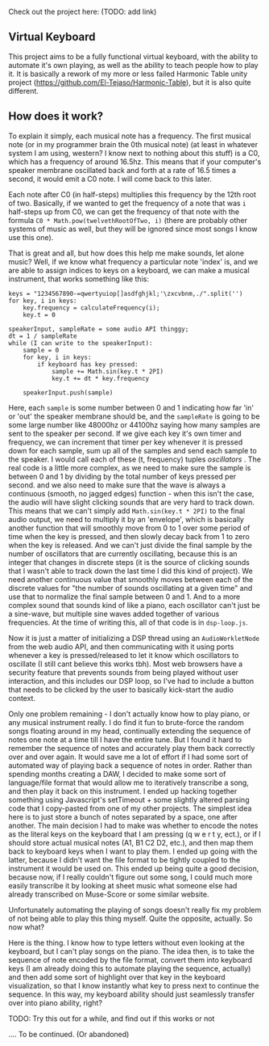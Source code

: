 Check out the project here: (TODO: add link)

## Virtual Keyboard

This project aims to be a fully functional virtual keyboard, with the ability to automate it's own playing, as well as the ability to teach people how to play it. It is basically a rework of my more or less failed Harmonic Table unity project (https://github.com/El-Tejaso/Harmonic-Table), but it is also quite different.

## How does it work?

To explain it simply, each musical note has a frequency. The first musical note (or in my programmer brain the 0th musical note) (at least in whatever system I am using, western? I know next to nothing about this stuff) is a C0, which has a frequency of around 16.5hz. 
This means that if your computer's speaker membrane oscillated back and forth at a rate of 16.5 times a second, it would emit a C0 note. I will come back to this later.

Each note after C0 (in half-steps) multiplies this frequency by the 12th root of two. Basically, if we wanted to get the frequency of a note that was `i` half-steps up from C0, we can get the frequency of that note with the formula `C0 * Math.pow(twelvethRootOfTwo, i)` (there are probably other systems of music as well, but they will be ignored since most songs I know use this one). 

That is great and all, but how does this help me make sounds, let alone music? Well, if we know what frequency a particular note 'index' is, and we are able to assign indices to keys on a keyboard, we can make a musical instrument, that works something like this:
```
keys = "1234567890-=qwertyuiop[]asdfghjkl;'\zxcvbnm,./".split('')
for key, i in keys:
    key.frequency = calculateFrequency(i);
    key.t = 0

speakerInput, sampleRate = some audio API thinggy;
dt = 1 / sampleRate
while (I can write to the speakerInput):
    sample = 0
    for key, i in keys:
        if keyboard has key pressed:
            sample += Math.sin(key.t * 2PI)
            key.t += dt * key.frequency

    speakerInput.push(sample)
```

Here, each `sample` is some number between 0 and 1 indicating how far 'in' or 'out' the speaker membrane should be, and the `sampleRate` is going to be some large number like 48000hz or 44100hz saying how many samples are sent to the speaker per second. If we give each key it's own timer and frequency, we can increment that timer per key whenever it is pressed down for each sample, sum up all of the samples and send each sample to the speaker. I would call each of these (t, frequency) tuples _oscillators_ . The real code is a little more complex, as we need to make sure the sample is between 0 and 1 by dividing by the total number of keys pressed per second. and we also need to make sure that the wave is always a continuous (smooth, no jagged edges) function - when this isn't the case, the audio will have  slight clicking sounds that are very hard to track down. This means that we can't simply add `Math.sin(key.t * 2PI)` to the final audio output, we need to multiply it by an 'envelope', which is basically another function that will smoothly move from 0 to 1 over some period of time when the key is pressed, and then slowly decay back from 1 to zero when the key is released. And we can't just divide the final sample by the number of oscillators that are currently oscillating, because this is an integer that changes in discrete steps (it is the source of clicking sounds that I wasn't able to track down the last time I did this kind of project). We need another continuous value that smoothly moves between each of the discrete values for "the number of sounds oscillating at a given time" and use that to normalize the final sample between 0 and 1. And to a more complex sound that sounds kind of like a piano, each oscillator can't just be a sine-wave, but multiple sine waves added together of various frequencies. At the time of writing this, all of that code is in `dsp-loop.js`.

Now it is just a matter of initializing a DSP thread using an `AudioWorkletNode` from the web audio API, and then communicating with it using ports whenever a key is pressed/released to let it know which oscillators to oscillate (I still cant believe this works tbh).
Most web browsers have a security feature that prevents sounds from being played without user interaction, and this includes our DSP loop, so I've had to include a button that needs to be clicked by the user to basically kick-start the audio context.

Only one problem remaining - I don't actually know how to play piano, or any musical instrument really. I do find it fun to brute-force the random songs floating around in my head, continually extending the sequence of notes one note at a time till I have the entire tune.
But I found it hard to remember the sequence of notes and accurately play them back correctly over and over again.
It would save me a lot of effort if I had some sort of automated way of playing back a sequence of notes in order.
Rather than spending months creating a DAW, I decided to make some sort of language/file format that would allow me to iteratively transcribe a song, and then play it back on this instrument. I ended up hacking  together something using Javascript's setTimeout + some slightly altered parsing code that I copy-pasted from one of my other projects.
The simplest idea here is to just store a bunch of notes separated by a space, one after another.
The main decision I had to make was whether to encode the notes as the literal keys on the keyboard that I am pressing (q w e r t y, ect.), or if I should store actual musical notes (A1, B1 C2 D2, etc.), and then map them back to keyboard keys when I want to play them.
I ended up going with the latter, because I didn't want the file format to be tightly coupled to the instrument it would be used on. 
This ended up being quite a good decision, because now, if I really couldn't figure out some song, I could much more easily transcribe it by looking at sheet music what someone else had already transcribed on Muse-Score or some similar website.

Unfortunately automating the playing of songs doesn't really fix my problem of not being able to play this thing myself.
Quite the opposite, actually. So now what? 

Here is the thing. I know how to type letters without even looking at the keyboard, but I can't play songs on the piano.
The idea then, is to take the sequence of note encoded by the file format, convert them into keyboard keys (I am already doing this to automate playing the sequence, actually) and then add some sort of highlight over that key in the keyboard visualization, so that I know instantly what key to press next to continue the sequence. 
In this way, my keyboard ability should just seamlessly transfer over into piano ability, right?

TODO: Try this out for a while, and find out if this works or not

.... To be continued. (Or abandoned)